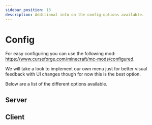 ```yaml
---
sidebar_position: 13
description: Additional info on the config options available.
---
```


# Config

For easy configuring you can use the following mod: https://www.curseforge.com/minecraft/mc-mods/configured.

We will take a look to implement our own menu just for better visual feedback with UI changes though for now this is the best option.

Below are a list of the different options available.

## Server

## Client

